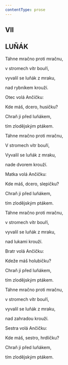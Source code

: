 ```yaml
---
contentType: prose
---
```


## VII  

## LUŇÁK

Táhne mračno proti mračnu,  

v stromech vítr bouří,

vyvalil se luňák z mraku,

nad rybníkem krouží.

Otec volá Ančičku:

Kde máš, dcero, husičku?

Chraň ji před luňákem,

tím zlodějským ptákem.

Táhne mračno proti mračnu,

V stromech vítr bouří,

Vyvalil se luňák z mraku,

nade dvorem krouží.

Matka volá Ančičku:

Kde máš, dcero, slepičku?

Chraň ji před luňákem,

tím zlodějským ptákem.

Táhne mračno proti mračnu,

v stromech vítr bouří,

vyvalil se luňák z mraku,

nad lukami krouží.

Bratr volá Ančičku:

Kdeže máš holubičku?

Chraň ji před luňákem,

tím zlodějským ptákem.

Táhne mračno proti mračnu,

v stromech vítr bouří,

vyvalil se luňák z mraku,

nad zahradou krouží.

Sestra volá Ančičku:

Kde máš, sestro, hrdličku?

Chraň ji před luňákem,

tím zlodějským ptákem.
